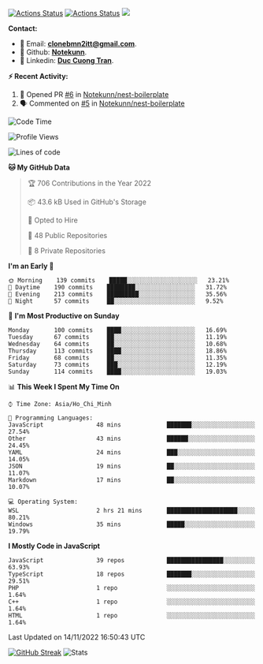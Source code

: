 [![Actions Status](https://github.com/Notekunn/Notekunn/workflows/wakatime-stats/badge.svg)](https://github.com/Notekunn/Notekunn/actions)
[![Actions Status](https://github.com/Notekunn/Notekunn/workflows/update-gh-activity/badge.svg)](https://github.com/Notekunn/Notekunn/actions)
![](https://visitor-badge.glitch.me/badge?page_id=notekunn.notekunn)

<!--![Notekunn](https://count.getloli.com/get/@notekunn)-->

<!--![Meme](https://media1.tenor.com/images/1c6140897565e34a4e98f618e220dc0d/tenor.gif)-->

<!--![Personal npm card](https://i.imgur.com/mi8nZo1.png)-->

**Contact:**

- 🐍 Email: **[clonebmn2itt@gmail.com](mailto:clonebmn2itt@gmail.com)**.
- 🐬 Github: **[Notekunn](https://github.com/Notekunn)**.
- 🐬 Linkedin: **[Duc Cuong Tran](https://www.linkedin.com/in/notekunn/)**.

**:zap: Recent Activity:**

<!--START_SECTION:activity-->
1. 💪 Opened PR [#6](https://github.com/Notekunn/nest-boilerplate/pull/6) in [Notekunn/nest-boilerplate](https://github.com/Notekunn/nest-boilerplate)
2. 🗣 Commented on [#5](https://github.com/Notekunn/nest-boilerplate/issues/5) in [Notekunn/nest-boilerplate](https://github.com/Notekunn/nest-boilerplate)
<!--END_SECTION:activity-->

<!--START_SECTION:waka-->
![Code Time](http://img.shields.io/badge/Code%20Time-2%2C273%20hrs%2012%20mins-blue)

![Profile Views](http://img.shields.io/badge/Profile%20Views-10-blue)

![Lines of code](https://img.shields.io/badge/From%20Hello%20World%20I%27ve%20Written-350%20Thousand%20lines%20of%20code-blue)

**🐱 My GitHub Data** 

> 🏆 706 Contributions in the Year 2022
 > 
> 📦 43.6 kB Used in GitHub's Storage 
 > 
> 💼 Opted to Hire
 > 
> 📜 48 Public Repositories 
 > 
> 🔑 8 Private Repositories  
 > 
**I'm an Early 🐤** 

```text
🌞 Morning    139 commits    █████░░░░░░░░░░░░░░░░░░░░   23.21% 
🌆 Daytime    190 commits    ████████░░░░░░░░░░░░░░░░░   31.72% 
🌃 Evening    213 commits    █████████░░░░░░░░░░░░░░░░   35.56% 
🌙 Night      57 commits     ██░░░░░░░░░░░░░░░░░░░░░░░   9.52%

```
📅 **I'm Most Productive on Sunday** 

```text
Monday       100 commits    ████░░░░░░░░░░░░░░░░░░░░░   16.69% 
Tuesday      67 commits     ██░░░░░░░░░░░░░░░░░░░░░░░   11.19% 
Wednesday    64 commits     ██░░░░░░░░░░░░░░░░░░░░░░░   10.68% 
Thursday     113 commits    ████░░░░░░░░░░░░░░░░░░░░░   18.86% 
Friday       68 commits     ██░░░░░░░░░░░░░░░░░░░░░░░   11.35% 
Saturday     73 commits     ███░░░░░░░░░░░░░░░░░░░░░░   12.19% 
Sunday       114 commits    ████░░░░░░░░░░░░░░░░░░░░░   19.03%

```


📊 **This Week I Spent My Time On** 

```text
⌚︎ Time Zone: Asia/Ho_Chi_Minh

💬 Programming Languages: 
JavaScript               48 mins             ███████░░░░░░░░░░░░░░░░░░   27.54% 
Other                    43 mins             ██████░░░░░░░░░░░░░░░░░░░   24.45% 
YAML                     24 mins             ███░░░░░░░░░░░░░░░░░░░░░░   14.05% 
JSON                     19 mins             ██░░░░░░░░░░░░░░░░░░░░░░░   11.07% 
Markdown                 17 mins             ██░░░░░░░░░░░░░░░░░░░░░░░   10.07%

💻 Operating System: 
WSL                      2 hrs 21 mins       ████████████████████░░░░░   80.21% 
Windows                  35 mins             █████░░░░░░░░░░░░░░░░░░░░   19.79%

```

**I Mostly Code in JavaScript** 

```text
JavaScript               39 repos            ████████████████░░░░░░░░░   63.93% 
TypeScript               18 repos            ███████░░░░░░░░░░░░░░░░░░   29.51% 
PHP                      1 repo              ░░░░░░░░░░░░░░░░░░░░░░░░░   1.64% 
C++                      1 repo              ░░░░░░░░░░░░░░░░░░░░░░░░░   1.64% 
HTML                     1 repo              ░░░░░░░░░░░░░░░░░░░░░░░░░   1.64%

```



 Last Updated on 14/11/2022 16:50:43 UTC
<!--END_SECTION:waka-->
<!--START_SECTION:random-qoutes-->
<!--END_SECTION:random-qoutes-->

[![GitHub Streak](http://github-readme-streak-stats.herokuapp.com?user=notekunn&theme=radical&date_format=j%2Fn%5B%2FY%5D)](https://git.io/streak-stats)
![Stats](https://github-readme-stats.vercel.app/api?username=notekunn&show_icons=true&theme=radical&count_private=true)



